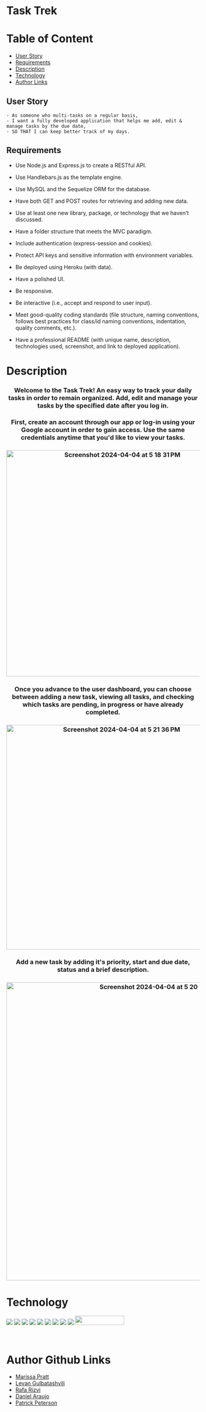 # Task Trek

# Table of Content

* [User Story](#user-story)
* [Requirements](#requirements)
* [Description](#description)
* [Technology](#technology)
* [Author Links](#author-github-links)



## User Story
    - As someone who multi-tasks on a regular basis,
    - I want a fully developed application that helps me add, edit & manage tasks by the due date, 
    - SO THAT I can keep better track of my days.

## Requirements 
* Use Node.js and Express.js to create a RESTful API.

* Use Handlebars.js as the template engine.

* Use MySQL and the Sequelize ORM for the database.

* Have both GET and POST routes for retrieving and adding new data.

* Use at least one new library, package, or technology that we  haven’t discussed.

* Have a folder structure that meets the MVC paradigm.

* Include authentication (express-session and cookies).

* Protect API keys and sensitive information with environment variables.

* Be deployed using Heroku (with data).

* Have a polished UI.

* Be responsive.

* Be interactive (i.e., accept and respond to user input).

* Meet good-quality coding standards (file structure, naming conventions, follows best practices for class/id naming conventions, indentation, quality comments, etc.).

* Have a professional README (with unique name, description, technologies used, screenshot, and link to deployed application).

# Description
<h3 align="center">
Welcome to the Task Trek! An easy way to track your daily tasks in order to remain organized. Add, edit and manage your tasks by the specified date after you log in.
<h3>

<h3 align="center">
    First, create an account through our app or log-in using your Google account in order to gain access. Use the same credentials anytime that you'd like to view your tasks.
<h3>
<p align="center">
  <img width="589" alt="Screenshot 2024-04-04 at 5 18 31 PM" src="https://github.com/heeyitsrissa/task-management/assets/152823306/7d9cf2a0-7e9b-4c20-9210-e2e41a06e331">
  </p>

<h3 align="center">
    Once you advance to the user dashboard, you can choose between adding a new task, viewing all tasks, and checking which tasks are pending, in progress or have already completed.
 <h3>
   <p align="center">
  <img width="585" alt="Screenshot 2024-04-04 at 5 21 36 PM" src="https://github.com/heeyitsrissa/task-management/assets/152823306/66184bb9-d249-46fc-b5e1-a00e2ecc1e8e">
   </p>   
 <h3 align="center">
    Add a new task by adding it's priority, start and due date, status and a brief description.
<h3>
  <p align="center">
  <img width="776" alt="Screenshot 2024-04-04 at 5 20 16 PM" src="https://github.com/heeyitsrissa/task-management/assets/152823306/b08953a2-a293-42fc-b9c5-b568a359fbec">
  </p>







# Technology

<img src="https://img.shields.io/badge/HTML-239120?style=for-the-badge&logo=html5&logoColor=white"> <img src="https://img.shields.io/badge/CSS-239120?&style=for-the-badge&logo=css3&logoColor=white"> <img src="https://img.shields.io/badge/JavaScript-323330?style=for-the-badge&logo=javascript&logoColor=F7DF1E"> <img src="https://img.shields.io/badge/NPM-%23000000.svg?style=for-the-badge&logo=npm&logoColor=white"> <img src="https://img.shields.io/badge/express.js-%23404d59.svg?style=for-the-badge&logo=express&logoColor=%2361DAFB"> <img src="https://img.shields.io/badge/node.js-6DA55F?style=for-the-badge&logo=node.js&logoColor=white"> <img src="https://img.shields.io/badge/mysql-%2300f.svg?style=for-the-badge&logo=mysql&logoColor=white"> <img src="https://img.shields.io/badge/heroku-%23430098.svg?style=for-the-badge&logo=heroku&logoColor=white"> <img src="https://img.shields.io/badge/figma-%23F24E1E.svg?style=for-the-badge&logo=figma&logoColor=white">
<img src="https://user-images.githubusercontent.com/107449948/182315151-08c6a8cb-9059-4929-9f23-8c04075ef5c2.png" width="128" height="24">
<p>&nbsp;</p>


# Author Github Links


* [Marissa Pratt](https://github.com/heeyitsrissa)
* [Levan Gulbatashvili](https://github.com/levangul)
* [Rafa Rizvi](https://github.com/rafarizvi)
* [Daniel Araujo](https://github.com/danielhe27)
* [Patrick Peterson](https://github.com/ppeterson609)

